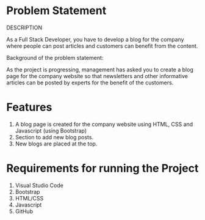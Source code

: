 # Problem Statement

DESCRIPTION

As a Full Stack Developer, you have to develop a blog for the company where people can post articles and customers can benefit from the content.

Background of the problem statement:

As the project is progressing, management has asked you to create a blog page for the company website so that newsletters and other informative articles can be posted by experts for the benefit of the customers.


# Features

1. A blog page is created for the company website using HTML, CSS and Javascript (using Bootstrap)
2. Section to add new blog posts.
3. New blogs are placed at the top.

# Requirements for running the Project

1. Visual Studio Code
2. Bootstrap
3. HTML/CSS
4. Javascript
5. GitHub

